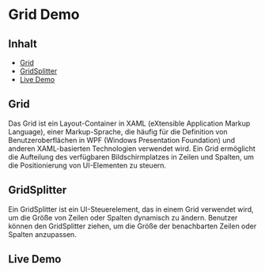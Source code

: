 # Grid Demo

## Inhalt
- [Grid](#grid)
- [GridSplitter](#gridsplitter)
- [Live Demo](#live-demo)

## Grid
Das Grid ist ein Layout-Container in XAML (eXtensible Application Markup Language),
einer Markup-Sprache, die häufig für die Definition von Benutzeroberflächen
in WPF (Windows Presentation Foundation) und anderen XAML-basierten Technologien verwendet wird. 
Ein Grid ermöglicht die Aufteilung des verfügbaren Bildschirmplatzes in Zeilen und Spalten,
um die Positionierung von UI-Elementen zu steuern.

## GridSplitter 
Ein GridSplitter ist ein UI-Steuerelement, das in einem Grid verwendet wird, um die Größe von Zeilen oder Spalten dynamisch zu ändern. Benutzer können den GridSplitter ziehen, um die Größe der benachbarten Zeilen oder Spalten anzupassen.


## Live Demo
